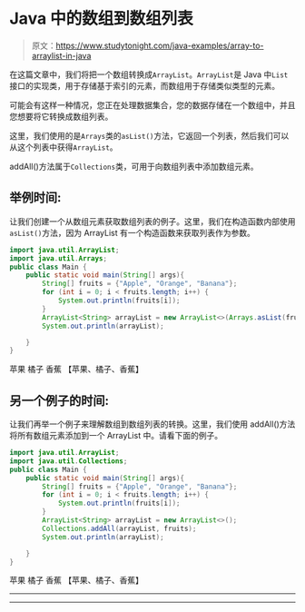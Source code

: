# Java 中的数组到数组列表

> 原文：<https://www.studytonight.com/java-examples/array-to-arraylist-in-java>

在这篇文章中，我们将把一个数组转换成`ArrayList`。`ArrayList`是 Java 中`List`接口的实现类，用于存储基于索引的元素，而数组用于存储类似类型的元素。

可能会有这样一种情况，您正在处理数据集合，您的数据存储在一个数组中，并且您想要将它转换成数组列表。

这里，我们使用的是`Arrays`类的`asList()`方法，它返回一个列表，然后我们可以从这个列表中获得`ArrayList`。

addAll()方法属于`Collections`类，可用于向数组列表中添加数组元素。

## 举例时间:

让我们创建一个从数组元素获取数组列表的例子。这里，我们在构造函数内部使用`asList()`方法，因为 ArrayList 有一个构造函数来获取列表作为参数。

```java
import java.util.ArrayList;
import java.util.Arrays;
public class Main {
	public static void main(String[] args){
		String[] fruits = {"Apple", "Orange", "Banana"};
		for (int i = 0; i < fruits.length; i++) {
			System.out.println(fruits[i]);
		}
		ArrayList<String> arrayList = new ArrayList<>(Arrays.asList(fruits));
		System.out.println(arrayList);

	}
}
```

苹果
橘子
香蕉
【苹果、橘子、香蕉】

## 另一个例子的时间:

让我们再举一个例子来理解数组到数组列表的转换。这里，我们使用 addAll()方法将所有数组元素添加到一个 ArrayList 中。请看下面的例子。

```java
import java.util.ArrayList;
import java.util.Collections;
public class Main {
	public static void main(String[] args){
		String[] fruits = {"Apple", "Orange", "Banana"};
		for (int i = 0; i < fruits.length; i++) {
			System.out.println(fruits[i]);
		}
		ArrayList<String> arrayList = new ArrayList<>();
		Collections.addAll(arrayList, fruits);
		System.out.println(arrayList);

	}
}
```

苹果
橘子
香蕉
【苹果、橘子、香蕉】

* * *

* * *